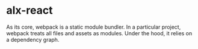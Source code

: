 # alx-react
As its core, webpack is a static module bundler. In a particular project, webpack treats all files and assets as modules. Under the hood, it relies on a dependency graph.
